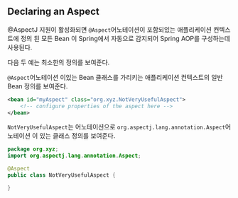 ## Declaring an Aspect

@AspectJ 지원이 활성화되면 `@Aspect`어노테이션이 포함되있는 애플리케이션 컨텍스트에 정의 된 모든 Bean 이 Spring에서 자동으로 감지되어 Spring AOP를 구성하는데 사용된다.

다음 두 예는 최소한의 정의를 보여준다.

`@Aspect`어노테이션 이있는 Bean 클래스를 가리키는 애플리케이션 컨텍스트의 일반 Bean 정의를 보여준다.

```xml
<bean id="myAspect" class="org.xyz.NotVeryUsefulAspect">
    <!-- configure properties of the aspect here -->
</bean>
```

`NotVeryUsefulAspect`는 어노테이션으로 `org.aspectj.lang.annotation.Aspect`어노테이션 이 있는 클래스 정의를 보여준다.

```java
package org.xyz;
import org.aspectj.lang.annotation.Aspect;

@Aspect
public class NotVeryUsefulAspect {

}
```


